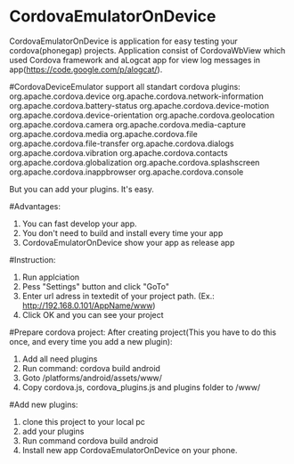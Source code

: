CordovaEmulatorOnDevice
=====================

CordovaEmulatorOnDevice is application for easy testing your cordova(phonegap) projects.
Application consist of CordovaWbView which used Cordova framework and aLogcat app for view log messages in app(https://code.google.com/p/alogcat/).

#CordovaDeviceEmulator support all standart cordova plugins:
 org.apache.cordova.device
 org.apache.cordova.network-information
 org.apache.cordova.battery-status
 org.apache.cordova.device-motion
 org.apache.cordova.device-orientation
 org.apache.cordova.geolocation
 org.apache.cordova.camera
 org.apache.cordova.media-capture
 org.apache.cordova.media
 org.apache.cordova.file
 org.apache.cordova.file-transfer
 org.apache.cordova.dialogs
 org.apache.cordova.vibration
 org.apache.cordova.contacts
 org.apache.cordova.globalization
 org.apache.cordova.splashscreen
 org.apache.cordova.inappbrowser
 org.apache.cordova.console

But you can add your plugins. It's easy.

#Advantages:
1. You can fast develop your app.
2. You don't need to build and install every time your app
3. CordovaEmulatorOnDevice show your app as release app

#Instruction:
1. Run applciation
2. Pess "Settings" button and click "GoTo"
3. Enter url adress in textedit of your project path. (Ex.: http://192.168.0.101/AppName/www)
4. Click OK and you can see your project

#Prepare cordova project:
After creating project(This you have to do this once, and every time you add a new plugin):
1. Add all need plugins
2. Run command:
   cordova build android
3. Goto <AppName>/platforms/android/assets/www/
4. Copy cordova.js, cordova_plugins.js and plugins folder to <AppName>/www/

#Add new plugins:
1. clone this project to your local pc
2. add your plugins
3. Run command
  cordova build android
4. Install new app CordovaEmulatorOnDevice on your phone.

